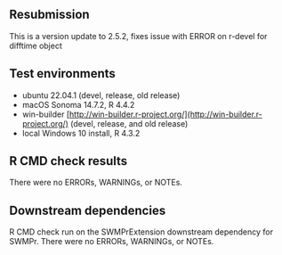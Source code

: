 ## Resubmission 

This is a version update to 2.5.2, fixes issue with ERROR on r-devel for difftime object

## Test environments
* ubuntu 22.04.1 (devel, release, old release)
* macOS Sonoma 14.7.2, R 4.4.2
* win-builder [http://win-builder.r-project.org/](http://win-builder.r-project.org/) (devel, release, and old release)
* local Windows 10 install, R 4.3.2

## R CMD check results
There were no ERRORs, WARNINGs, or NOTEs. 
  
## Downstream dependencies
R CMD check run on the SWMPrExtension downstream dependency for SWMPr. There were no ERRORs, WARNINGs, or NOTEs.
